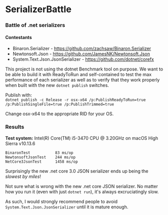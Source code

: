 # SerializerBattle  
### Battle of .net serializers  
  
#### Contestants  
 - Binaron.Serializer - https://github.com/zachsaw/Binaron.Serializer
 - Newtonsoft.Json - https://github.com/JamesNK/Newtonsoft.Json
 - System.Text.Json.JsonSerializer - https://github.com/dotnet/corefx
  
This project is not using the dotnet Benchmark tool on purpose. We want to be able to build it with ReadyToRun and self-contained to test the max performance of each serializer as well as to verify that they work properly when built with the new `dotnet publish` switches.

Publish with:  
`dotnet publish -c Release -r osx-x64 /p:PublishReadyToRun=true /p:PublishSingleFile=true /p:PublishTrimmed=true`  
  
Change osx-x64 to the appropriate RID for your OS.  
  
### Results  
  
**Test system:** Intel(R) Core(TM) i5-3470 CPU @ 3.20GHz on macOS High Sierra v10.13.6  
  
```  
BinaronTest           83 ms/op  
NewtonsoftJsonTest    244 ms/op  
NetCore3JsonTest      1458 ms/op  
```  
  
Surprisingly the new .net core 3.0 JSON serializer ends up being the *slowest by miles*!  
  
Not sure what is wrong with the new .net core JSON serializer. No matter how you run it (even with just `dotnet run`), it's always excruciatingly slow.

As such, I would strongly recommend people to avoid  `System.Text.Json.JsonSerializer` until it is mature enough.